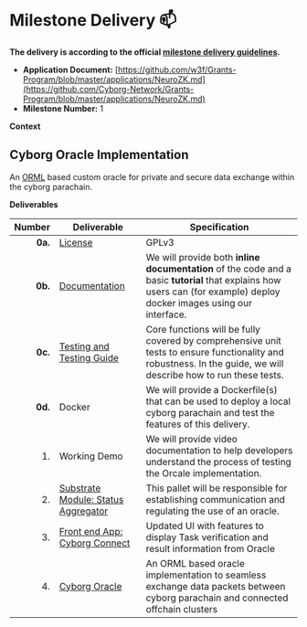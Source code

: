 # Milestone Delivery :mailbox:

**The delivery is according to the official [milestone delivery guidelines](https://github.com/w3f/Grants-Program/blob/master/docs/Support%20Docs/milestone-deliverables-guidelines.md).**  

* **Application Document:** [https://github.com/w3f/Grants-Program/blob/master/applications/NeuroZK.md](https://github.com/Cyborg-Network/Grants-Program/blob/master/applications/NeuroZK.md)
* **Milestone Number:** 1

**Context**

## Cyborg Oracle Implementation

An [ORML](https://github.com/open-web3-stack/open-runtime-module-library) based custom oracle for private and secure data exchange within the cyborg parachain.

**Deliverables** 

| Number | Deliverable | Specification |
| -----: | ----------- | ------------- |
| **0a.** | [License](https://github.com/Cyborg-Network/cyborg-parachain/blob/master/LICENSE) | GPLv3 |
| **0b.** | [Documentation](https://github.com/Cyborg-Network/cyborg-parachain/blob/testing-doc-update/Local%20Testing.md) | We will provide both **inline documentation** of the code and a basic **tutorial** that explains how users can (for example) deploy docker images using our interface. |
| **0c.** | [Testing and Testing Guide](https://github.com/Cyborg-Network/cyborg-parachain/blob/testing-doc-update/Local%20Testing.md) | Core functions will be fully covered by comprehensive unit tests to ensure functionality and robustness. In the guide, we will describe how to run these tests. |
| **0d.** | Docker | We will provide a Dockerfile(s) that can be used to deploy a local cyborg parachain and test the features of this delivery. |
| 1. | Working Demo | We will provide video documentation to help developers understand the process of testing the Orcale implementation.|
| 2. | [Substrate Module: Status Aggregator](https://github.com/Cyborg-Network/cyborg-parachain/tree/testing-doc-update/pallets/status-aggregator)  | This pallet will be responsible for establishing communication and regulating the use of an oracle. |
| 3. | [Front end App: Cyborg Connect](https://github.com/Cyborg-Network/cyborg-connect) | Updated UI with features to display Task verification and result information from Oracle |
| 4. | [Cyborg Oracle](https://github.com/Cyborg-Network/cyborg-parachain/tree/master/runtime) | An ORML based oracle implementation to seamless exchange data packets between cyborg parachain and connected offchain clusters|

